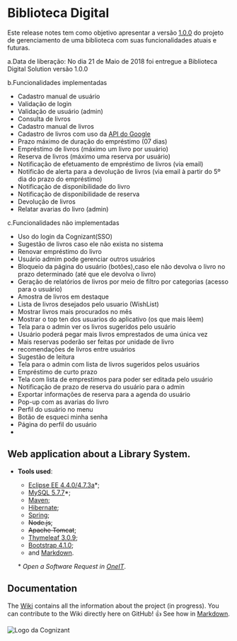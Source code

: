 # Biblioteca Digital
Este release notes tem como objetivo apresentar a versão [1.0.0](https://semver.org) do projeto de gerenciamento de uma biblioteca com suas funcionalidades atuais e futuras.

a.Data de liberação:
No dia 21 de Maio de 2018 foi entregue a Biblioteca Digital Solution versão 1.0.0

b.Funcionalidades implementadas
  -  Cadastro manual de usuário
  -  Validação de login
  -  Validação de usuário (admin)
  -  Consulta de livros
  -  Cadastro manual de livros
  -  Cadastro de livros com uso da [API do Google](https://developers.google.com/books/)
  -  Prazo máximo de duração do empréstimo (07 dias)
  -  Empréstimo de livros (máximo um livro por usuário)
  -  Reserva de livros (máximo uma reserva por usuário)
  -  Notificação de efetuamento de empréstimo de livros (via email)
  -  Notificão de alerta para a devolução de livros (via email à partir do 5º dia do prazo do empréstimo)
  -  Notificação de disponibilidade do livro
  -  Notificação de disponibilidade de reserva
  -  Devolução de livros
  -  Relatar avarias do livro (admin)
  
c.Funcionalidades não implementadas
  -  Uso do login da Cognizant(SSO)
  -  Sugestão de livros caso ele não exista no sistema
  -  Renovar empréstimo do livro
  -  Usuário admim pode gerenciar outros usuários
  -  Bloqueio da página do usuário (botões),caso ele não devolva o livro no prazo determinado (até que ele devolva o livro)
  -  Geração de relatórios de livros por meio de filtro por categorias (acesso para o usuário)
  -  Amostra de livros em destaque
  -  Lista de livros desejados pelo usuario (WishList)
  -  Mostrar livros mais procurados no mês
  -  Mostrar o top ten dos usuarios do aplicativo (os que mais lêem)
  -  Tela para o admin ver os livros sugeridos pelo usuário
  -  Usuário poderá pegar mais livros emprestados de uma única vez
  -  Mais reservas poderão ser feitas por unidade de livro
  -  recomendações de livros entre usuários
  -  Sugestão de leitura 
  -  Tela para o admin com lista de livros sugeridos pelos usuários
  -  Empréstimo de curto prazo
  -  Tela com lista de emprestimos para poder ser editada pelo usuário
  -  Notificação de prazo de reserva do usuário para o admin
  -  Exportar informações de reserva para a agenda do usuário
  -  Pop-up com as avarias do livro
  -  Perfil do usuário no menu
  -  Botão de esqueci minha senha
  -  Página do perfil do usuário
  -  
  
  
  

## Web application about a Library System.
- **Tools used**:
  - [Eclipse EE 4.4.0/4.7.3a](http://www.eclipse.org/downloads/packages/eclipse-ide-java-ee-developers/oxygen3a)\*;
  - [MySQL 5.7.7](https://www.mysql.com/products/community/)\*;
  - [Maven](https://maven.apache.org/);
  - [Hibernate](http://hibernate.org/);
  - [Spring](https://spring.io/);
  - ~~Node.js~~;
  - ~~Apache Tomcat~~;
  - [Thymeleaf 3.0.9](https://www.thymeleaf.org/download.html);
  - [Bootstrap 4.1.0](https://getbootstrap.com/docs/4.1/getting-started/introduction/);
  - and [Markdown](https://guides.github.com/features/mastering-markdown/).
  
  \* *Open a Software Request in [OneIT](https://onecognizant.cognizant.com)*.


## Documentation
The [Wiki](https://github.com/guiilhermehn/Biblioteca-digital/wiki) contains all the information about the project (in progress). You can contribute to the Wiki directly here on GitHub! :+1: See how in [Markdown](https://guides.github.com/features/mastering-markdown/).


![Logo da Cognizant](https://raw.githubusercontent.com/guiilhermehn/Biblioteca-digital/9aa74df204d0ecb8126cf191a9409230caed15eb/biblioteca-digital/src/main/resources/static/assets/img/logo_cognizant.png.png?token=AVPL5KmAk7jBDuF145lbCo_qskNeMHpiks5a9amzwA%3D%3D)
